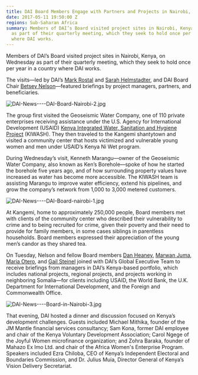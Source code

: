 ```yaml
---
title: DAI Board Members Engage with Partners and Projects in Nairobi, Kenya
date: 2017-05-11 19:50:00 Z
regions: Sub-Saharan Africa
summary: Members of DAI’s Board visited project sites in Nairobi, Kenya, on Wednesday
  as part of their quarterly meeting, which they seek to hold once per year in a country
  where DAI works.
---
```


Members of DAI’s Board visited project sites in Nairobi, Kenya, on Wednesday as part of their quarterly meeting, which they seek to hold once per year in a country where DAI works.
 
The visits—led by DAI’s [Mark Rostal](https://www.dai.com/who-we-are/our-team/mark-rostal) and [Sarah Helmstadter](https://www.dai.com/who-we-are/global-reach/united-states/contacts/management-business), and DAI Board Chair [Betsey Nelson](https://www.dai.com/who-we-are/board/elizabeth-nelson)—featured briefings by project managers, partners, and beneficiaries. 

![DAI-News----DAI-Board-Nairobi-2.jpg](/uploads/DAI-News----DAI-Board-Nairobi-2.jpg "DAI Board and others visiting the Geoseismic Water Company in Nairobi, Kenya.")

The group first visited the Geoseismic Water Company, one of 110 private enterprises receiving assistance under the U.S. Agency for International Development (USAID) [Kenya Integrated Water, Sanitation and Hygiene Project](https://www.dai.com/our-work/projects/kenya-integrated-water-sanitation-and-hygiene-project-kiwash) (KIWASH). They then traveled to the Kangemi shantytown and visited a community center that hosts victimized and vulnerable young women and men under USAID’s Kenya Ni Wet program.

During Wednesday’s visit, Kenneth Marangu—owner of the Geoseismic Water Company, also known as Ken’s Borehole—spoke of how he started the borehole five years ago, and of how surrounding property values have increased as water has become more accessible. The KIWASH team is assisting Marangu to improve water efficiency, extend his pipelines, and grow the company’s network from 1,000 to 3,000 metered customers.

![DAI-News----DAI-Board-nairobi-1.jpg](/uploads/DAI-News----DAI-Board-nairobi-1.jpg "DAI Board and others engage in questions and answers at the community center in Kangemi, Nairobi, Kenya.")

At Kangemi, home to approximately 250,000 people, Board members met with clients of the community center who described their vulnerability to crime and to being recruited for crime, given their poverty and their need to provide for family members, in some cases siblings in parentless households. Board members expressed their appreciation of the young men’s candor as they shared tea.

On Tuesday, Nelson and fellow Board members [Dan Heaney](https://www.dai.com/who-we-are/board/daniel-heaney), [Marwan Juma](https://www.dai.com/who-we-are/board/marwan-juma), [Maria Otero](https://www.dai.com/who-we-are/board/maria-otero), and [Gail Steinel](https://www.dai.com/who-we-are/board/gail-steinel) joined with DAI’s Global Executive Team to receive briefings from managers in DAI’s Kenya-based portfolio, which includes national projects, regional projects, and projects working in neighboring Somalia—for clients including USAID, the World Bank, the U.K. Department for International Development, and the Foreign and Commonwealth Office.

![DAI-News----Board-in-Nairobi-3.jpg](/uploads/DAI-News----Board-in-Nairobi-3.jpg "DAI Board members and staff with Chief Rose, center, at the Kangemi community center in Nairobi, Kenya.")

That evening, DAI hosted a dinner and discussion focused on Kenya’s development challenges. Guests included Michael Mithika, founder of the JM Mantle financial services consultancy; Sam Kona, former DAI employee and chair of the Kenya Voluntary Development Association; Carol Ngege of the Joyful Women microfinance organization; and Zohra Baraka, founder of Mahazo Ex Imo Ltd. and chair of the Africa Women's Enterprise Program. Speakers included Ezra Chiloba, CEO of Kenya’s Independent Electoral and Boundaries Commission, and Dr. Julius Muia, Director General of Kenya’s Vision Delivery Secretariat.